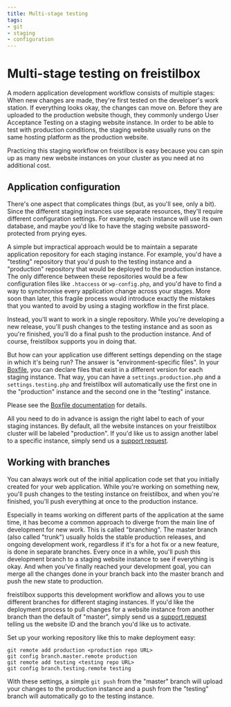 ```yaml
---
title: Multi-stage testing
tags:
- git
- staging
- configuration
---
```


# Multi-stage testing on freistilbox

A modern application development workflow consists of multiple stages: When new
changes are made, they're first tested on the developer's work station. If
everything looks okay, the changes can move on. Before they are uploaded to the
production website though, they commonly undergo User Acceptance Testing on a
staging website instance. In order to be able to test with production
conditions, the staging website usually runs on the same hosting platform as the
production website.

Practicing this staging workflow on freistilbox is easy because you can spin up
as many new website instances on your cluster as you need at no additional cost.

## Application configuration

There's one aspect that complicates things (but, as you'll see, only a bit).
Since the different staging instances use separate resources, they'll require
different configuration settings. For example, each instance will use its own
database, and maybe you'd like to have the staging website password-protected
from prying eyes.

A simple but impractical approach would be to maintain a separate application
repository for each staging instance. For example, you'd have a "testing"
repository that you'd push to the testing instance and a "production" repository
that would be deployed to the production instance. The only difference between
these repositories would be a few configuration files like `.htaccess` or
`wp-config.php`, and you'd have to find a way to synchronise every application
change across your stages. More soon than later, this fragile process would
introduce exactly the mistakes that you wanted to avoid by using a staging
workflow in the first place.

Instead, you'll want to work in a single repository. While you're developing a
new release, you'll push changes to the testing instance and as soon as you're
finished, you'll do a final push to the production instance. And of course,
freistilbox supports you in doing that.

But how can your application use different settings depending on
the stage in which it's being run? The answer is "environment-specific files".
In your [Boxfile](/important_details/boxfile.html), you can declare files that
exist in a different version for each staging instance. That way, you can have a
`settings.production.php` and a `settings.testing.php` and freistilbox will
automatically use the first one in the "production" instance and the second one
in the "testing" instance.

Please see the [Boxfile documentation]((/important_details/boxfile.html)) for
details.

All you need to do in advance is assign the right label to each of your staging
instances. By default, all the website instances on your freistilbox cluster
will be labeled "production". If you'd like us to assign another label to a
specific instance, simply send us a
[support request](/important_details/support.html).

## Working with branches

You can always work out of the initial application code set that you initially
created for your web application. While you're working on something new, you'll
push changes to the testing instance on freistilbox, and when you're finished,
you'll push everything at once to the production instance.

Especially in teams working on different parts of the application at the same
time, it has become a common approach to diverge from the main line of
development for new work. This is called "branching". The master branch (also
called "trunk") usually holds the stable production releases, and ongoing
development work, regardless if it's for a hot fix or a new feature, is done in
separate branches. Every once in a while, you'll push this development branch to
a staging website instance to see if everything is okay.  And when you've finally
reached your development goal, you can merge all the changes done in your branch
back into the master branch and push the new state to production.

freistilbox supports this development workflow and allows you to use different
branches for different staging instances. If you'd like the deployment
process to pull changes for a website instance from another branch than the
default of "master", simply send us a [support request](/important_details/support.html)
telling us the website ID and the branch you'd like us to activate.

Set up your working repository like this to make deployment easy:

```shell
git remote add production <production repo URL> 
git config branch.master.remote production
git remote add testing <testing repo URL>
git config branch.testing.remote testing
```

With these settings, a simple `git push` from the "master" branch will upload
your changes to the production instance and a push from the "testing" branch
will automatically go to the testing instance.

